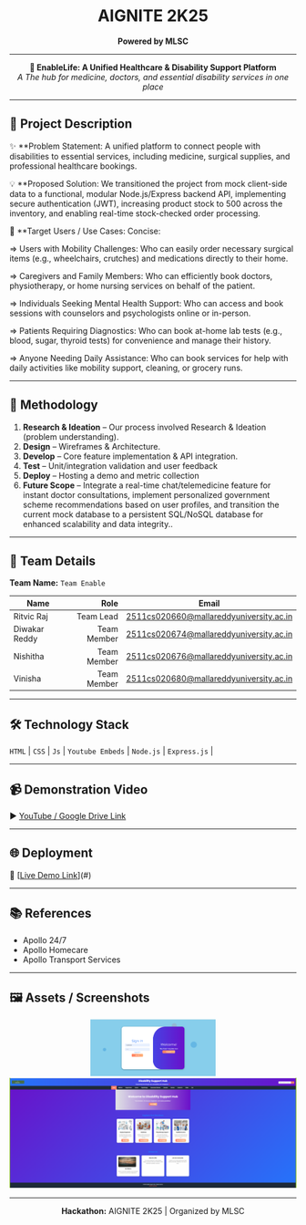 <!-- AIGNITE Banner (centered) -->
<div align="center">
  <h1> AIGNITE 2K25</h1>
  <p><strong>Powered by MLSC</strong></p>
</div>

---

<p align="center">
  <strong>🚀 EnableLife: A Unified Healthcare & Disability Support Platform</strong><br/>
  <em>A The hub for medicine, doctors, and essential disability services in one place</em>
</p>

---

## 📖 Project Description
✨ **Problem Statement: A unified platform to connect people with disabilities to essential services, including medicine, surgical supplies, and professional healthcare bookings.

💡 **Proposed Solution: We transitioned the project from mock client-side data to a functional, modular Node.js/Express backend API, implementing secure authentication (JWT), increasing product stock to 500 across the inventory, and enabling real-time stock-checked order processing.

🎯 **Target Users / Use Cases: Concise: 

=> Users with Mobility Challenges: Who can easily order necessary surgical items (e.g., wheelchairs, crutches) and medications directly to their home.

=> Caregivers and Family Members: Who can efficiently book doctors, physiotherapy, or home nursing services on behalf of the patient.

=> Individuals Seeking Mental Health Support: Who can access and book sessions with counselors and psychologists online or in-person.

=> Patients Requiring Diagnostics: Who can book at-home lab tests (e.g., blood, sugar, thyroid tests) for convenience and manage their history.

=> Anyone Needing Daily Assistance: Who can book services for help with daily activities like mobility support, cleaning, or grocery runs.

---

## 🔬 Methodology
1. **Research & Ideation** –  Our process involved Research & Ideation (problem understanding).  
2. **Design** – Wireframes & Architecture.  
3. **Develop** – Core feature implementation & API integration.  
4. **Test** – Unit/integration validation and user feedback  
5. **Deploy** – Hosting a demo and metric collection
6. **Future Scope** – Integrate a real-time chat/telemedicine feature for instant doctor consultations, implement personalized government scheme recommendations based on user profiles, and transition the current mock database to a persistent SQL/NoSQL database for enhanced scalability and data integrity..

---

## 👥 Team Details
**Team Name:** `Team Enable`

| Name | Role | Email |
|---|---:|---|
| Ritvic Raj | Team Lead | 2511cs020660@mallareddyuniversity.ac.in |
| Diwakar Reddy | Team Member| 2511cs020674@mallareddyuniversity.ac.in |
| Nishitha | Team Member | 2511cs020676@mallareddyuniversity.ac.in |
| Vinisha | Team Member | 2511cs020680@mallareddyuniversity.ac.in |

---

## 🛠️ Technology Stack
`HTML` | `CSS` | `Js` | `Youtube Embeds` | `Node.js` | `Express.js` |

---

## 📹 Demonstration Video
▶️ [YouTube / Google Drive Link](#)

---

## 🌐 Deployment
🔗 [[Live Demo Link](https://drive.google.com/file/d/1-RdSBf1mx8dsUMi22_TVm0-_z3orIfHb/view)](#)

---

## 📚 References
- Apollo 24/7  
- Apollo Homecare  
- Apollo Transport Services

---

## 🖼️ Assets / Screenshots
<p align="center">
  <img src="assets/project_logo.png" alt="Application Screenshot" width="220" /><br/>
  <img src="assets/screenshot1.png" alt="Application Screenshot" width="600" />
</p>

---

<p align="center">
  <b>Hackathon:</b> AIGNITE 2K25 | Organized by MLSC<br/>
</p>
